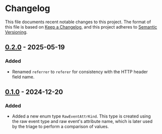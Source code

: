 # Changelog

This file documents recent notable changes to this project. The format of this
file is based on [Keep a Changelog](https://keepachangelog.com/en/1.0.0/), and
this project adheres to [Semantic
Versioning](https://semver.org/spec/v2.0.0.html).

## [0.2.0] - 2025-05-19

### Added

- Renamed `referrer` to `referer` for consistency with the HTTP header field
  name.

## [0.1.0] - 2024-12-20

### Added

- Added a new enum type `RawEventAttrKind`. This type is created using the raw event
  type and raw event's attribute name, which is later used by the triage to
  perform a comparison of values.

[0.2.0]: https://github.com/aicers/attrievent/tree/0.2.0
[0.1.0]: https://github.com/aicers/attrievent/tree/0.1.0

